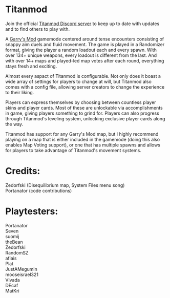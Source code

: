 # Titanmod
Join the official [Titanmod Discord server](https://discord.gg/GRfvt27uGF) to keep up to date with updates and to find others to play with.

A [Garry's Mod](https://store.steampowered.com/app/4000/Garrys_Mod/) gamemode centered around tense encounters consisting of snappy aim duels and fluid movement. The game is played in a Randomizer format, giving the player a random loadout each and every spawn. With over 134+ unique weapons, every loadout is different from the last. And with over 14+ maps and played-led map votes after each round, everything stays fresh and exciting.

Almost every aspact of Titanmod is configurable. Not only does it boast a wide array of settings for players to change at will, but Titanmod also comes with a config file, allowing server creators to change the experience to their liking.

Players can express themselves by choosing between countless player skins and player cards. Most of these are unlockable via accomplishments in game, giving players something to grind for. Players can also progress through Titanmod's leveling system, unlocking exclusive player cards along the way.

Titanmod has support for any Garry's Mod map, but I highly recommend playing on a map that is either included in the gamemode (doing this also enables Map Voting support), or one that has multiple spawns and allows for players to take advantage of Titanmod's movement systems.

# Credits:
Zedorfski (Disequilibrium map, System Files menu song)  
Portanator (code contributions)  

# Playtesters:
Portanator  
Seven  
suomij  
theBean  
Zedorfski  
RandomSZ  
afiais  
Plat  
JustAMegumin  
mooseisrael321  
Vivada  
DEcaf  
MatKri  
